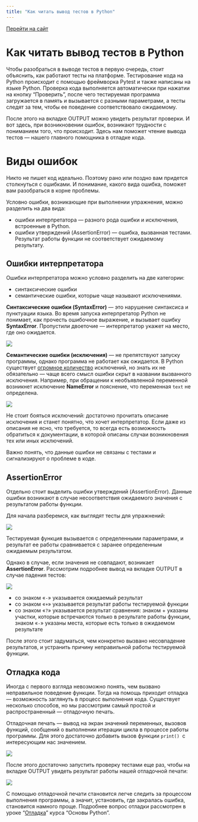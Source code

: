 ```yaml
---
title: "Как читать вывод тестов в Python"
---
```


[Перейти на сайт](https://ru.hexlet.io)

# Как читать вывод тестов в Python

Чтобы разобраться в выводе тестов в первую очередь, стоит объяснить, как работают тесты на платформе. Тестирование кода на Python происходит с помощью фреймворка Pytest и также написаны на языке Python. Проверка кода выполняется автоматически при нажатии на кнопку “Проверить”, после чего тестируемая программа загружается в память и вызывается с разными параметрами, а тесты следят за тем, чтобы ее поведение соответствовало ожидаемому.

После этого на вкладке OUTPUT можно увидеть результат проверки. И вот здесь, при возникновении ошибок, возникают трудности с пониманием того, что происходит. Здесь нам поможет чтение вывода тестов — нашего главного помощника в отладке кода.

# Виды ошибок

Никто не пишет код идеально. Поэтому рано или поздно вам придется столкнуться с ошибками. И понимание, какого вида ошибка, поможет вам разобраться в корне проблемы.

Условно ошибки, возникающие при выполнении упражнения, можно разделить на два вида:

* ошибки интерпретатора — разного рода ошибки и исключения, встроенные в Python.
* ошибки утверждений (AssertionError) — ошибка, вызванная тестами. Результат работы функции не соответствует ожидаемому результату.

## Ошибки интерпретатора

Ошибки интерпретатора можно условно разделить на две категории:

* синтаксические ошибки
* семантические ошибки, которые чаще называют исключениями.

**Синтаксические ошибки (SyntaxError)** — это нарушение синтаксиса и пунктуации языка. Во время запуска интерпретатор Python не понимает, как прочесть ошибочное выражение, и вызывает ошибку **SyntaxError**. Пропустили двоеточие — интерпретатор укажет на место, где оно ожидается.

![](/img/docs/img-026.png)

**Семантические ошибки (исключения)** — не препятствуют запуску программы, однако программа не работает как ожидается. В Python существует [огромное количество](https://docs.python.org/3/library/exceptions.html) исключений, но знать их не обязательно — чаще всего смысл ошибки скрыт в названии вызванного исключения. Например, при обращении к необъявленной переменной возникнет исключение **NameError** и пояснение, что переменная `text` не определена.

![](/img/docs/img-021.png)

Не стоит бояться исключений: достаточно прочитать описание исключения и станет понятно, что хочет интерпретатор. Если даже из описания не ясно, что требуется, то всегда есть возможность обратиться к документации, в которой описаны случаи возникновения тех или иных исключений.

Важно понять, что данные ошибки не связаны с тестами и сигнализируют о проблеме в коде.

## AssertionError

Отдельно стоит выделить ошибки утверждений (AssertionError). Данные ошибки возникают в случае несоответствия ожидаемого значения с результатом работы функции.

Для начала разберемся, как выглядят тесты для упражнений:

![](/img/docs/img-022.png)

Тестируемая функция вызывается с определенными параметрами, и результат ее работы сравнивается с заранее определенным ожидаемым результатом.

Однако в случае, если значения не совпадают, возникает **AssertionError**. Рассмотрим подробнее вывод на вкладке OUTPUT в случае падения тестов:

![](/img/docs/img-023.png)

* со знаком «`-`» указывается ожидаемый результат
* со знаком «`+`» указывается результат работы тестируемой функции
* со знаком «`?`» указывается результат сравнения: знаком + указаны участки, которые встречаются только в результате работы функции, знаком «`-`» указаны места, которые есть только в ожидаемом результате

После этого стоит задуматься, чем конкретно вызвано несовпадение результатов, и устранить причину неправильной работы тестируемой функции.

## Отладка кода

Иногда с первого взгляда невозможно понять, чем вызвано неправильное поведение функции. Тогда на помощь приходит отладка — возможность заглянуть в процесс выполнения кода. Существует несколько способов, но мы рассмотрим самый простой и распространенный — отладочную печать.

Отладочная печать — вывод на экран значений переменных, вызовов функций, сообщений о выполнении итерации цикла в процессе работы программы. Для этого достаточно добавить вызов функции `print()`  с интересующим нас значением.

![](/img/docs/img-024.png)

После этого достаточно запустить проверку тестами еще раз, чтобы на вкладке OUTPUT увидеть результат работы нашей отладочной печати:

![](/img/docs/img-025.png)

С помощью отладочной печати становится легче следить за процессом выполнения программы, а значит, установить, где закралась ошибка, становится намного проще. Подробнее вопрос отладки рассмотрен в уроке “[Отладка](https://ru.hexlet.io/courses/python-basics/lessons/debug/theory_unit)” курса “Основы Python”.
